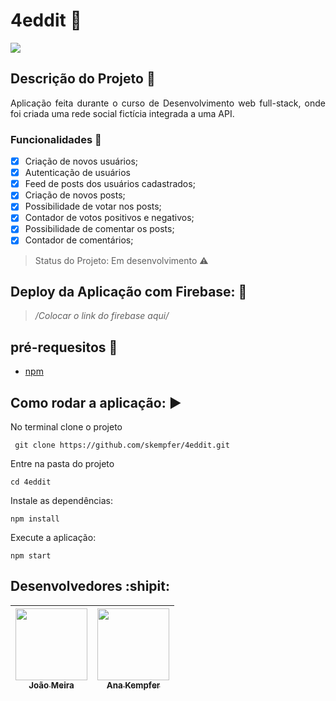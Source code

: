 # 4eddit :pushpin:


<img src="https://img.shields.io/static/v1?label=react&message=framework&color=blue&style=for-the-badge&logo=REACT"/>

## Descrição do Projeto :book:
<p align="justify">Aplicação feita durante o curso de Desenvolvimento web full-stack, onde foi criada uma rede social fictícia integrada a uma API.
</p>

### Funcionalidades  :checkered_flag:

- [X] Criação de novos usuários;
- [X] Autenticação de usuários
- [X] Feed de posts dos usuários cadastrados;
- [X] Criação de novos posts;
- [X] Possibilidade de votar nos posts;
- [X] Contador de votos positivos e negativos;
- [X] Possibilidade de comentar os posts;
- [X] Contador de comentários;

> Status do Projeto: Em desenvolvimento :warning:

## Deploy da Aplicação com Firebase: :rocket:

> */Colocar o link do firebase aqui/*

## pré-requesitos :no_entry_sign:
* [npm](https://docs.npmjs.com/cli/install#:~:text=npm%20install%20(in%20package%20directory,directory)%20as%20a%20global%20package.)

## Como rodar a aplicação: :arrow_forward:

No terminal clone o projeto

```
 git clone https://github.com/skempfer/4eddit.git
 ```

Entre na pasta do projeto

```
cd 4eddit
```

Instale as dependências: 

```
npm install
```

Execute a aplicação: 

```
npm start
```

## Desenvolvedores :shipit:

[<img src="https://avatars2.githubusercontent.com/u/60922841?s=400&u=c60700e48457e6edc2aa94bcb2824f7994e76504&v=4" width=115 > <br> <sub> João Meira </sub>](https://github.com/Meira-JH) | [<img src="https://avatars3.githubusercontent.com/u/59899999?s=400&u=4270d2c247eb059c14091c0e63f8af7fb6b4d203&v=4" width=115 > <br> <sub> Ana Kempfer </sub>](https://github.com/skempfer) | 
|-------- | -------- |

  
  
  
  
  
  

























